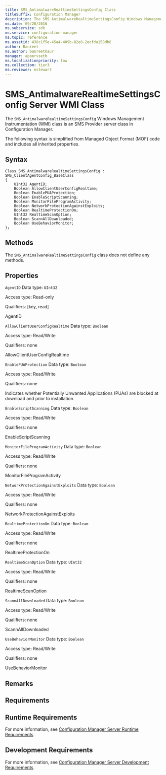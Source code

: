 ```yaml
---
title: SMS_AntimalwareRealtimeSettingsConfig Class
titleSuffix: Configuration Manager
description: The SMS_AntimalwareRealtimeSettingsConfig Windows Management Instrumentation (WMI) class is an SMS Provider server class in Configuration Manager.
ms.date: 09/20/2016
ms.subservice: sdk
ms.service: configuration-manager
ms.topic: reference
ms.assetid: 438c1f5e-45a4-409b-82e8-2ecfda158db8
author: Banreet
ms.author: banreetkaur
manager: apoorvseth
ms.localizationpriority: low
ms.collection: tier3
ms.reviewer: mstewart
---
```


# SMS_AntimalwareRealtimeSettingsConfig Server WMI Class

The `SMS_AntimalwareRealtimeSettingsConfig` Windows Management Instrumentation (WMI) class is an SMS Provider server class in Configuration Manager.

 The following syntax is simplified from Managed Object Format (MOF) code and includes all inherited properties.

## Syntax

```
Class SMS_AntimalwareRealtimeSettingsConfig : SMS_ClientAgentConfig_BaseClass
{
    UInt32 AgentID;
    Boolean AllowClientUserConfigRealtime;
    Boolean EnablePUAProtection;
    Boolean EnableScriptScanning;
    Boolean MonitorFileProgramActivity;
    Boolean NetworkProtectionAgainstExploits;
    Boolean RealtimeProtectionOn;
    UInt32 RealtimeScanOption;
    Boolean ScannAllDownloaded;
    Boolean UseBehaviorMonitor;
};
```

## Methods
 The `SMS_AntimalwareRealtimeSettingsConfig` class does not define any methods.

## Properties
 `AgentID`
 Data type: `UInt32`

 Access type: Read-only

 Qualifiers: [key, read]

 AgentID

 `AllowClientUserConfigRealtime`
 Data type: `Boolean`

 Access type: Read/Write

 Qualifiers: none

 AllowClientUserConfigRealtime

 `EnablePUAProtection`
 Data type: `Boolean`

 Access type: Read/Write

 Qualifiers: none

 Indicates whether Potentially Unwanted Applications (PUAs) are blocked at download and prior to installation.

 `EnableScriptScanning`
 Data type: `Boolean`

 Access type: Read/Write

 Qualifiers: none

 EnableScriptScanning

 `MonitorFileProgramActivity`
 Data type: `Boolean`

 Access type: Read/Write

 Qualifiers: none

 MonitorFileProgramActivity

 `NetworkProtectionAgainstExploits`
 Data type: `Boolean`

 Access type: Read/Write

 Qualifiers: none

 NetworkProtectionAgainstExploits

 `RealtimeProtectionOn`
 Data type: `Boolean`

 Access type: Read/Write

 Qualifiers: none

 RealtimeProtectionOn

 `RealtimeScanOption`
 Data type: `UInt32`

 Access type: Read/Write

 Qualifiers: none

 RealtimeScanOption

 `ScannAllDownloaded`
 Data type: `Boolean`

 Access type: Read/Write

 Qualifiers: none

 ScannAllDownloaded

 `UseBehaviorMonitor`
 Data type: `Boolean`

 Access type: Read/Write

 Qualifiers: none

 UseBehaviorMonitor

## Remarks

## Requirements

## Runtime Requirements
 For more information, see [Configuration Manager Server Runtime Requirements](../../../../../develop/core/reqs/server-runtime-requirements.md).

## Development Requirements
 For more information, see [Configuration Manager Server Development Requirements](../../../../../develop/core/reqs/server-development-requirements.md).
